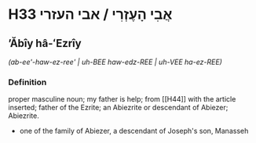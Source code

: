# H33 אֲבִי הָעֶזְרִי / אבי העזרי

## ʼĂbîy hâ-ʻEzrîy

_(ab-ee'-haw-ez-ree' | uh-BEE haw-edz-REE | uh-VEE ha-ez-REE)_

### Definition

proper masculine noun; my father is help; from [[H44]] with the article inserted; father of the Ezrite; an Abiezrite or descendant of Abiezer; Abiezrite.

- one of the family of Abiezer, a descendant of Joseph's son, Manasseh

